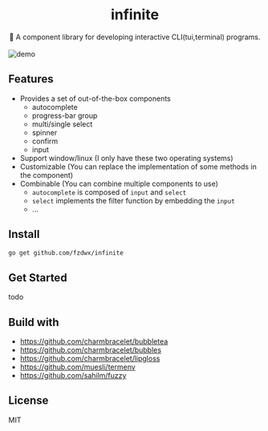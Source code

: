 <div align="center">
<h1>infinite</h1>
<span>🌊 A component library for developing interactive CLI(tui,terminal) programs.</span>
<br>
</div>
<br>
<img src="https://user-images.githubusercontent.com/65269574/183641765-e8de7441-3c4e-4008-b2a9-b2ba556ddd72.gif" alt="demo">

## Features

- Provides a set of out-of-the-box components
    - autocomplete
    - progress-bar group
    - multi/single select
    - spinner
    - confirm
    - input
- Support window/linux (I only have these two operating systems)
- Customizable (You can replace the implementation of some methods in the component)
- Combinable (You can combine multiple components to use)
    - `autocomplete` is composed of `input` and `select`
    - `select` implements the filter function by embedding the `input`
    - ...

## Install

```bash
go get github.com/fzdwx/infinite
```

## Get Started

todo

## Build with

- https://github.com/charmbracelet/bubbletea
- https://github.com/charmbracelet/bubbles
- https://github.com/charmbracelet/lipgloss
- https://github.com/muesli/termenv
- https://github.com/sahilm/fuzzy

## License

MIT